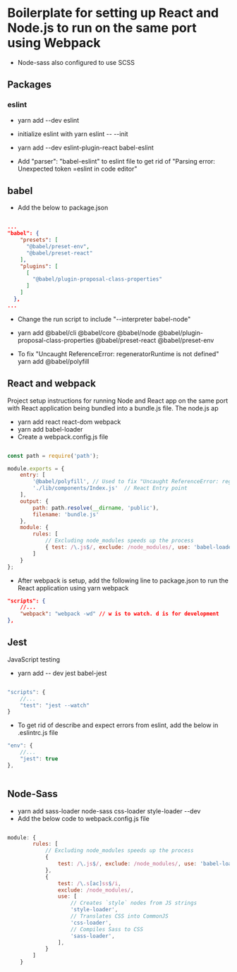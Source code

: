 # Boilerplate for setting up React and Node.js to run on the same port using Webpack
- Node-sass also configured to use SCSS

## Packages

### eslint
- yarn add --dev eslint
- initialize eslint with yarn eslint -- --init
- yarn add --dev eslint-plugin-react babel-eslint

- Add "parser": "babel-eslint" to eslint file to get rid of "Parsing error: Unexpected token =eslint in code editor"


## babel
- Add the below to package.json

```json

...
"babel": {
    "presets": [
      "@babel/preset-env",
      "@babel/preset-react"
    ],
    "plugins": [
      [
        "@babel/plugin-proposal-class-properties"
      ]
    ]
  },
...

```

- Change the run script to include "--interpreter babel-node"

- yarn add @babel/cli @babel/core @babel/node @babel/plugin-proposal-class-properties @babel/preset-react @babel/preset-env

- To fix "Uncaught ReferenceError: regeneratorRuntime is not defined" yarn add @babel/polyfill

## React and webpack

Project setup instructions for running Node and React app on the same port with React application being bundled into a bundle.js file. The node.js ap

- yarn add react react-dom webpack
- yarn add babel-loader
- Create a webpack.config.js file

```javascript

const path = require('path');

module.exports = {
	entry: [
		'@babel/polyfill', // Used to fix "Uncaught ReferenceError: regeneratorRuntime is not defined" error
		'./lib/components/Index.js'  // React Entry point
	],
	output: {
		path: path.resolve(__dirname, 'public'),
		filename: 'bundle.js'
	},
	module: {
		rules: [
			// Excluding node_modules speeds up the process
			{ test: /\.js$/, exclude: /node_modules/, use: 'babel-loader' }
		]
	}
};

```

- After webpack is setup, add the following line to package.json to run the React application using yarn webpack


```json
"scripts": {
	//...
	"webpack": "webpack -wd" // w is to watch. d is for development
},

```

## Jest
JavaScript testing

- yarn add -- dev jest babel-jest

```javascript

"scripts": {
	//...
	"test": "jest --watch"
}

```

- To get rid of describe and expect errors from eslint, add the below in .eslintrc.js file

```javascript
"env": {
	//...
    "jest": true
},
	
```

## Node-Sass

- yarn add sass-loader node-sass css-loader style-loader --dev
- Add the below code to webpack.config.js file

```javascript

module: {
		rules: [
			// Excluding node_modules speeds up the process
			{
				test: /\.js$/, exclude: /node_modules/, use: 'babel-loader'
			},
			{
				test: /\.s[ac]ss$/i,
				exclude: /node_modules/,
				use: [
					// Creates `style` nodes from JS strings
					'style-loader',
					// Translates CSS into CommonJS
					'css-loader',
					// Compiles Sass to CSS
					'sass-loader',
				],
			}
		]
	}

```